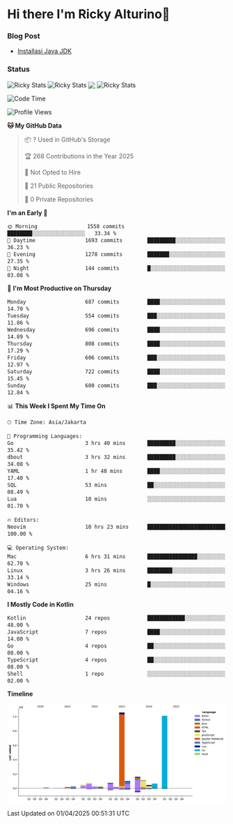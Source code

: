 # Hi there I'm Ricky Alturino👋

### Blog Post

<!-- BLOG-POST-LIST:START -->

- [Installasi Java JDK](https://onirutla.medium.com/installasi-java-jdk-ec701beeb5cb?source=rss-d9d81c918cc9------2)
<!-- BLOG-POST-LIST:END -->

### Status

<img align="center" alt="Ricky Stats" src="https://github-readme-stats.vercel.app/api?username=Alturino&theme=dark&show_icons=true&hide_border=false" />
<img align="center" alt="Ricky Stats" src="https://github-readme-stats.vercel.app/api/top-langs/?username=Alturino&theme=dark&show_icons=true&layout=compact"/>
<img align="center" width="640px" src="https://github-readme-stats.vercel.app/api/wakatime?username=Alturino&layout=compact&hide_border=true&theme=dark">
<img align="center" alt="Ricky Stats" src="https://leetcard.jacoblin.cool/onirutla?border=0&radius=20&ext=activity"/>

<!--START_SECTION:waka-->
![Code Time](http://img.shields.io/badge/Code%20Time-1%2C123%20hrs%2015%20mins-blue)

![Profile Views](http://img.shields.io/badge/Profile%20Views-0-blue)

**🐱 My GitHub Data** 

> 📦 ? Used in GitHub's Storage 
 > 
> 🏆 268 Contributions in the Year 2025
 > 
> 🚫 Not Opted to Hire
 > 
> 📜 21 Public Repositories 
 > 
> 🔑 0 Private Repositories 
 > 
**I'm an Early 🐤** 

```text
🌞 Morning                1558 commits        ████████░░░░░░░░░░░░░░░░░   33.34 % 
🌆 Daytime                1693 commits        █████████░░░░░░░░░░░░░░░░   36.23 % 
🌃 Evening                1278 commits        ███████░░░░░░░░░░░░░░░░░░   27.35 % 
🌙 Night                  144 commits         █░░░░░░░░░░░░░░░░░░░░░░░░   03.08 % 
```
📅 **I'm Most Productive on Thursday** 

```text
Monday                   687 commits         ████░░░░░░░░░░░░░░░░░░░░░   14.70 % 
Tuesday                  554 commits         ███░░░░░░░░░░░░░░░░░░░░░░   11.86 % 
Wednesday                696 commits         ████░░░░░░░░░░░░░░░░░░░░░   14.89 % 
Thursday                 808 commits         ████░░░░░░░░░░░░░░░░░░░░░   17.29 % 
Friday                   606 commits         ███░░░░░░░░░░░░░░░░░░░░░░   12.97 % 
Saturday                 722 commits         ████░░░░░░░░░░░░░░░░░░░░░   15.45 % 
Sunday                   600 commits         ███░░░░░░░░░░░░░░░░░░░░░░   12.84 % 
```


📊 **This Week I Spent My Time On** 

```text
🕑︎ Time Zone: Asia/Jakarta

💬 Programming Languages: 
Go                       3 hrs 40 mins       █████████░░░░░░░░░░░░░░░░   35.42 % 
dbout                    3 hrs 32 mins       █████████░░░░░░░░░░░░░░░░   34.08 % 
YAML                     1 hr 48 mins        ████░░░░░░░░░░░░░░░░░░░░░   17.40 % 
SQL                      53 mins             ██░░░░░░░░░░░░░░░░░░░░░░░   08.49 % 
Lua                      10 mins             ░░░░░░░░░░░░░░░░░░░░░░░░░   01.70 % 

🔥 Editors: 
Neovim                   10 hrs 23 mins      █████████████████████████   100.00 % 

💻 Operating System: 
Mac                      6 hrs 31 mins       ████████████████░░░░░░░░░   62.70 % 
Linux                    3 hrs 26 mins       ████████░░░░░░░░░░░░░░░░░   33.14 % 
Windows                  25 mins             █░░░░░░░░░░░░░░░░░░░░░░░░   04.16 % 
```

**I Mostly Code in Kotlin** 

```text
Kotlin                   24 repos            ████████████░░░░░░░░░░░░░   48.00 % 
JavaScript               7 repos             ████░░░░░░░░░░░░░░░░░░░░░   14.00 % 
Go                       4 repos             ██░░░░░░░░░░░░░░░░░░░░░░░   08.00 % 
TypeScript               4 repos             ██░░░░░░░░░░░░░░░░░░░░░░░   08.00 % 
Shell                    1 repo              ░░░░░░░░░░░░░░░░░░░░░░░░░   02.00 % 
```



**Timeline**

![Lines of Code chart](https://raw.githubusercontent.com/Alturino/Alturino/main/assets/bar_graph.png)


 Last Updated on 01/04/2025 00:51:31 UTC
<!--END_SECTION:waka-->
